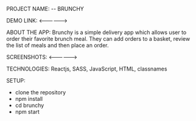 PROJECT NAME:
-- BRUNCHY

DEMO LINK: 
<------>

ABOUT THE APP: 
Brunchy is a simple delivery app which allows user to order their favorite brunch meal. They can add orders to a basket, review the list of meals and then place an order. 

SCREENSHOTS:
<------>

TECHNOLOGIES: 
Reactjs, SASS, JavaScript, HTML, classnames

SETUP: 
- clone the repository 
- npm install
- cd brunchy
- npm start

